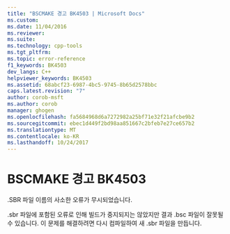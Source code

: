 ```yaml
---
title: "BSCMAKE 경고 BK4503 | Microsoft Docs"
ms.custom: 
ms.date: 11/04/2016
ms.reviewer: 
ms.suite: 
ms.technology: cpp-tools
ms.tgt_pltfrm: 
ms.topic: error-reference
f1_keywords: BK4503
dev_langs: C++
helpviewer_keywords: BK4503
ms.assetid: 68abcf23-6987-4bc5-9745-8b65d2578bbc
caps.latest.revision: "7"
author: corob-msft
ms.author: corob
manager: ghogen
ms.openlocfilehash: fa5684968d6a7272982a25bf71e32f21afcbe9b2
ms.sourcegitcommit: ebec1d449f2bd98aa851667c2bfeb7e27ce657b2
ms.translationtype: MT
ms.contentlocale: ko-KR
ms.lasthandoff: 10/24/2017
---
```

# <a name="bscmake-warning-bk4503"></a>BSCMAKE 경고 BK4503
.SBR 파일 이름의 사소한 오류가 무시되었습니다.  
  
 .sbr 파일에 포함된 오류로 인해 빌드가 중지되지는 않았지만 결과 .bsc 파일이 잘못될 수 있습니다. 이 문제를 해결하려면 다시 컴파일하여 새 .sbr 파일을 만듭니다.